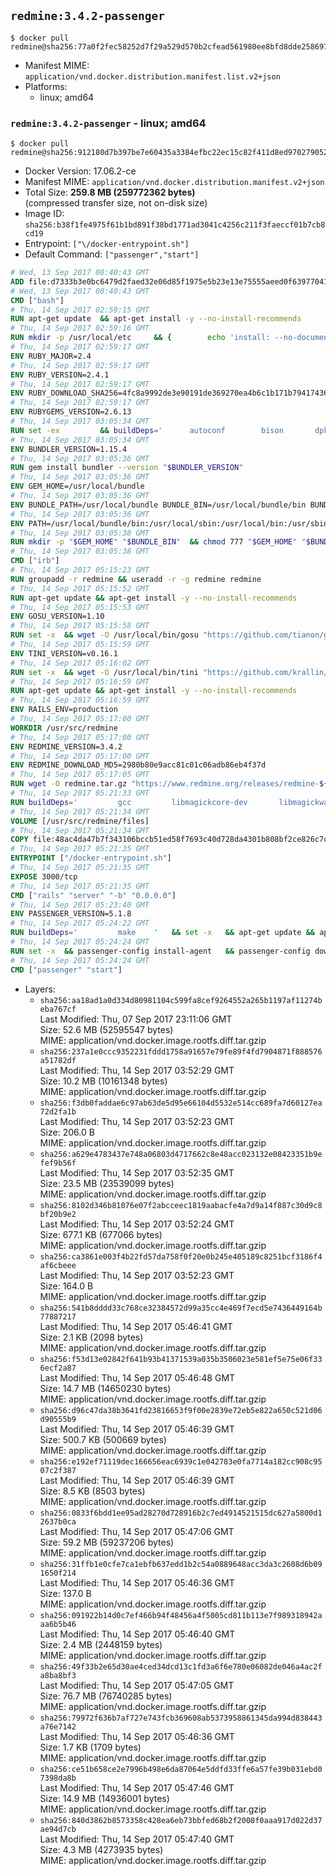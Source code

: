 ## `redmine:3.4.2-passenger`

```console
$ docker pull redmine@sha256:77a0f2fec58252d7f29a529d570b2cfead561980ee8bfd8dde2586974ef626e8
```

-	Manifest MIME: `application/vnd.docker.distribution.manifest.list.v2+json`
-	Platforms:
	-	linux; amd64

### `redmine:3.4.2-passenger` - linux; amd64

```console
$ docker pull redmine@sha256:912180d7b397be7e60435a3384efbc22ec15c82f411d8ed97027905209e83a4c
```

-	Docker Version: 17.06.2-ce
-	Manifest MIME: `application/vnd.docker.distribution.manifest.v2+json`
-	Total Size: **259.8 MB (259772362 bytes)**  
	(compressed transfer size, not on-disk size)
-	Image ID: `sha256:b38f1fe4975f61b1bd891f38bd1771ad3041c4256c211f3faeccf01b7cb8cd19`
-	Entrypoint: `["\/docker-entrypoint.sh"]`
-	Default Command: `["passenger","start"]`

```dockerfile
# Wed, 13 Sep 2017 08:40:43 GMT
ADD file:d7333b3e0bc6479d2faed32e06d85f1975e5b23e13e75555aeed0f639770413b in / 
# Wed, 13 Sep 2017 08:40:43 GMT
CMD ["bash"]
# Thu, 14 Sep 2017 02:59:15 GMT
RUN apt-get update 	&& apt-get install -y --no-install-recommends 		bzip2 		ca-certificates 		libffi-dev 		libgdbm3 		libssl-dev 		libyaml-dev 		procps 		zlib1g-dev 	&& rm -rf /var/lib/apt/lists/*
# Thu, 14 Sep 2017 02:59:16 GMT
RUN mkdir -p /usr/local/etc 	&& { 		echo 'install: --no-document'; 		echo 'update: --no-document'; 	} >> /usr/local/etc/gemrc
# Thu, 14 Sep 2017 02:59:17 GMT
ENV RUBY_MAJOR=2.4
# Thu, 14 Sep 2017 02:59:17 GMT
ENV RUBY_VERSION=2.4.1
# Thu, 14 Sep 2017 02:59:17 GMT
ENV RUBY_DOWNLOAD_SHA256=4fc8a9992de3e90191de369270ea4b6c1b171b7941743614cc50822ddc1fe654
# Thu, 14 Sep 2017 02:59:17 GMT
ENV RUBYGEMS_VERSION=2.6.13
# Thu, 14 Sep 2017 03:05:34 GMT
RUN set -ex 		&& buildDeps=' 		autoconf 		bison 		dpkg-dev 		gcc 		libbz2-dev 		libgdbm-dev 		libglib2.0-dev 		libncurses-dev 		libreadline-dev 		libxml2-dev 		libxslt-dev 		make 		ruby 		wget 		xz-utils 	' 	&& apt-get update 	&& apt-get install -y --no-install-recommends $buildDeps 	&& rm -rf /var/lib/apt/lists/* 		&& wget -O ruby.tar.xz "https://cache.ruby-lang.org/pub/ruby/${RUBY_MAJOR%-rc}/ruby-$RUBY_VERSION.tar.xz" 	&& echo "$RUBY_DOWNLOAD_SHA256 *ruby.tar.xz" | sha256sum -c - 		&& mkdir -p /usr/src/ruby 	&& tar -xJf ruby.tar.xz -C /usr/src/ruby --strip-components=1 	&& rm ruby.tar.xz 		&& cd /usr/src/ruby 		&& { 		echo '#define ENABLE_PATH_CHECK 0'; 		echo; 		cat file.c; 	} > file.c.new 	&& mv file.c.new file.c 		&& autoconf 	&& gnuArch="$(dpkg-architecture --query DEB_BUILD_GNU_TYPE)" 	&& ./configure 		--build="$gnuArch" 		--disable-install-doc 		--enable-shared 	&& make -j "$(nproc)" 	&& make install 		&& dpkg-query --show --showformat '${package}\n' 		| grep -P '^libreadline\d+$' 		| xargs apt-mark manual 	&& apt-get purge -y --auto-remove $buildDeps 	&& cd / 	&& rm -r /usr/src/ruby 		&& gem update --system "$RUBYGEMS_VERSION"
# Thu, 14 Sep 2017 03:05:34 GMT
ENV BUNDLER_VERSION=1.15.4
# Thu, 14 Sep 2017 03:05:36 GMT
RUN gem install bundler --version "$BUNDLER_VERSION"
# Thu, 14 Sep 2017 03:05:36 GMT
ENV GEM_HOME=/usr/local/bundle
# Thu, 14 Sep 2017 03:05:36 GMT
ENV BUNDLE_PATH=/usr/local/bundle BUNDLE_BIN=/usr/local/bundle/bin BUNDLE_SILENCE_ROOT_WARNING=1 BUNDLE_APP_CONFIG=/usr/local/bundle
# Thu, 14 Sep 2017 03:05:36 GMT
ENV PATH=/usr/local/bundle/bin:/usr/local/sbin:/usr/local/bin:/usr/sbin:/usr/bin:/sbin:/bin
# Thu, 14 Sep 2017 03:05:38 GMT
RUN mkdir -p "$GEM_HOME" "$BUNDLE_BIN" 	&& chmod 777 "$GEM_HOME" "$BUNDLE_BIN"
# Thu, 14 Sep 2017 03:05:38 GMT
CMD ["irb"]
# Thu, 14 Sep 2017 05:15:23 GMT
RUN groupadd -r redmine && useradd -r -g redmine redmine
# Thu, 14 Sep 2017 05:15:52 GMT
RUN apt-get update && apt-get install -y --no-install-recommends 		ca-certificates 		wget 	&& rm -rf /var/lib/apt/lists/*
# Thu, 14 Sep 2017 05:15:53 GMT
ENV GOSU_VERSION=1.10
# Thu, 14 Sep 2017 05:15:58 GMT
RUN set -x 	&& wget -O /usr/local/bin/gosu "https://github.com/tianon/gosu/releases/download/$GOSU_VERSION/gosu-$(dpkg --print-architecture)" 	&& wget -O /usr/local/bin/gosu.asc "https://github.com/tianon/gosu/releases/download/$GOSU_VERSION/gosu-$(dpkg --print-architecture).asc" 	&& export GNUPGHOME="$(mktemp -d)" 	&& gpg --keyserver ha.pool.sks-keyservers.net --recv-keys B42F6819007F00F88E364FD4036A9C25BF357DD4 	&& gpg --batch --verify /usr/local/bin/gosu.asc /usr/local/bin/gosu 	&& rm -r "$GNUPGHOME" /usr/local/bin/gosu.asc 	&& chmod +x /usr/local/bin/gosu 	&& gosu nobody true
# Thu, 14 Sep 2017 05:15:59 GMT
ENV TINI_VERSION=v0.16.1
# Thu, 14 Sep 2017 05:16:02 GMT
RUN set -x 	&& wget -O /usr/local/bin/tini "https://github.com/krallin/tini/releases/download/$TINI_VERSION/tini-$(dpkg --print-architecture)" 	&& wget -O /usr/local/bin/tini.asc "https://github.com/krallin/tini/releases/download/$TINI_VERSION/tini-$(dpkg --print-architecture).asc" 	&& export GNUPGHOME="$(mktemp -d)" 	&& gpg --keyserver ha.pool.sks-keyservers.net --recv-keys 6380DC428747F6C393FEACA59A84159D7001A4E5 	&& gpg --batch --verify /usr/local/bin/tini.asc /usr/local/bin/tini 	&& rm -r "$GNUPGHOME" /usr/local/bin/tini.asc 	&& chmod +x /usr/local/bin/tini 	&& tini -h
# Thu, 14 Sep 2017 05:16:59 GMT
RUN apt-get update && apt-get install -y --no-install-recommends 		imagemagick 		libmysqlclient18 		libpq5 		libsqlite3-0 				bzr 		git 		mercurial 		openssh-client 		subversion 	&& rm -rf /var/lib/apt/lists/*
# Thu, 14 Sep 2017 05:16:59 GMT
ENV RAILS_ENV=production
# Thu, 14 Sep 2017 05:17:00 GMT
WORKDIR /usr/src/redmine
# Thu, 14 Sep 2017 05:17:00 GMT
ENV REDMINE_VERSION=3.4.2
# Thu, 14 Sep 2017 05:17:00 GMT
ENV REDMINE_DOWNLOAD_MD5=2980b80e9acc81c01c06adb86eb4f37d
# Thu, 14 Sep 2017 05:17:05 GMT
RUN wget -O redmine.tar.gz "https://www.redmine.org/releases/redmine-${REDMINE_VERSION}.tar.gz" 	&& echo "$REDMINE_DOWNLOAD_MD5 redmine.tar.gz" | md5sum -c - 	&& tar -xvf redmine.tar.gz --strip-components=1 	&& rm redmine.tar.gz files/delete.me log/delete.me 	&& mkdir -p tmp/pdf public/plugin_assets 	&& chown -R redmine:redmine ./
# Thu, 14 Sep 2017 05:21:33 GMT
RUN buildDeps=' 		gcc 		libmagickcore-dev 		libmagickwand-dev 		libmysqlclient-dev 		libpq-dev 		libsqlite3-dev 		make 		patch 	' 	&& set -ex 	&& apt-get update && apt-get install -y $buildDeps --no-install-recommends 	&& rm -rf /var/lib/apt/lists/* 	&& bundle install --without development test 	&& for adapter in mysql2 postgresql sqlite3; do 		echo "$RAILS_ENV:" > ./config/database.yml; 		echo "  adapter: $adapter" >> ./config/database.yml; 		bundle install --without development test; 		cp Gemfile.lock "Gemfile.lock.${adapter}"; 	done 	&& rm ./config/database.yml 	&& apt-get purge -y --auto-remove $buildDeps
# Thu, 14 Sep 2017 05:21:34 GMT
VOLUME [/usr/src/redmine/files]
# Thu, 14 Sep 2017 05:21:34 GMT
COPY file:48ac4da47b7f343106bccb51ed58f7693c40d728da4301b808bf2ce826c7c41d in / 
# Thu, 14 Sep 2017 05:21:35 GMT
ENTRYPOINT ["/docker-entrypoint.sh"]
# Thu, 14 Sep 2017 05:21:35 GMT
EXPOSE 3000/tcp
# Thu, 14 Sep 2017 05:21:35 GMT
CMD ["rails" "server" "-b" "0.0.0.0"]
# Thu, 14 Sep 2017 05:23:40 GMT
ENV PASSENGER_VERSION=5.1.8
# Thu, 14 Sep 2017 05:24:22 GMT
RUN buildDeps=' 		make 	' 	&& set -x 	&& apt-get update && apt-get install -y --no-install-recommends $buildDeps && rm -rf /var/lib/apt/lists/* 	&& gem install passenger --version "$PASSENGER_VERSION" 	&& apt-get purge -y --auto-remove $buildDeps
# Thu, 14 Sep 2017 05:24:24 GMT
RUN set -x 	&& passenger-config install-agent 	&& passenger-config download-nginx-engine
# Thu, 14 Sep 2017 05:24:24 GMT
CMD ["passenger" "start"]
```

-	Layers:
	-	`sha256:aa18ad1a0d334d80981104c599fa8cef9264552a265b1197af11274beba767cf`  
		Last Modified: Thu, 07 Sep 2017 23:11:06 GMT  
		Size: 52.6 MB (52595547 bytes)  
		MIME: application/vnd.docker.image.rootfs.diff.tar.gzip
	-	`sha256:237a1e0ccc9352231fddd1758a91657e79fe89f4fd7904871f888576a51782df`  
		Last Modified: Thu, 14 Sep 2017 03:52:29 GMT  
		Size: 10.2 MB (10161348 bytes)  
		MIME: application/vnd.docker.image.rootfs.diff.tar.gzip
	-	`sha256:f3db0faddae6c97ab63de5d95e66104d5532e514cc689fa7d60127ea72d2fa1b`  
		Last Modified: Thu, 14 Sep 2017 03:52:23 GMT  
		Size: 206.0 B  
		MIME: application/vnd.docker.image.rootfs.diff.tar.gzip
	-	`sha256:a629e4783437e748a06803d4717662c8e48acc023132e08423351b9efef9b56f`  
		Last Modified: Thu, 14 Sep 2017 03:52:35 GMT  
		Size: 23.5 MB (23539099 bytes)  
		MIME: application/vnd.docker.image.rootfs.diff.tar.gzip
	-	`sha256:8102d346b81076e07f2abcceec1819aabacfe4a7d9a14f887c30d9c8bf20b9e2`  
		Last Modified: Thu, 14 Sep 2017 03:52:24 GMT  
		Size: 677.1 KB (677066 bytes)  
		MIME: application/vnd.docker.image.rootfs.diff.tar.gzip
	-	`sha256:ca3861e003f4b22fd57da758f0f20e0b245e405189c8251bcf3186f4af6cbeee`  
		Last Modified: Thu, 14 Sep 2017 03:52:23 GMT  
		Size: 164.0 B  
		MIME: application/vnd.docker.image.rootfs.diff.tar.gzip
	-	`sha256:541b8dddd33c768ce32384572d99a35cc4e469f7ecd5e7436449164b77887217`  
		Last Modified: Thu, 14 Sep 2017 05:46:41 GMT  
		Size: 2.1 KB (2098 bytes)  
		MIME: application/vnd.docker.image.rootfs.diff.tar.gzip
	-	`sha256:f53d13e02842f641b93b41371539a035b3506023e581ef5e75e06f336ecf2a87`  
		Last Modified: Thu, 14 Sep 2017 05:46:48 GMT  
		Size: 14.7 MB (14650230 bytes)  
		MIME: application/vnd.docker.image.rootfs.diff.tar.gzip
	-	`sha256:d96c47da38b3641fd23816653f9f00e2839e72eb5e822a650c521d06d90555b9`  
		Last Modified: Thu, 14 Sep 2017 05:46:39 GMT  
		Size: 500.7 KB (500669 bytes)  
		MIME: application/vnd.docker.image.rootfs.diff.tar.gzip
	-	`sha256:e192ef71119dec166656eac6939c1e042783e0fa7714a182cc908c9507c2f387`  
		Last Modified: Thu, 14 Sep 2017 05:46:39 GMT  
		Size: 8.5 KB (8503 bytes)  
		MIME: application/vnd.docker.image.rootfs.diff.tar.gzip
	-	`sha256:0833f6bdd1ee95ad28270d728916b2c7ed4914521515dc627a5800d12637b0ca`  
		Last Modified: Thu, 14 Sep 2017 05:47:06 GMT  
		Size: 59.2 MB (59237206 bytes)  
		MIME: application/vnd.docker.image.rootfs.diff.tar.gzip
	-	`sha256:31ffb1e0cfe7ca1ebfb637edd1b2c54a0889648acc3da3c2608d6b091650f214`  
		Last Modified: Thu, 14 Sep 2017 05:46:36 GMT  
		Size: 137.0 B  
		MIME: application/vnd.docker.image.rootfs.diff.tar.gzip
	-	`sha256:091922b14d0c7ef466b94f48456a4f5005cd811b113e7f989318942aaa6b5b46`  
		Last Modified: Thu, 14 Sep 2017 05:46:40 GMT  
		Size: 2.4 MB (2448159 bytes)  
		MIME: application/vnd.docker.image.rootfs.diff.tar.gzip
	-	`sha256:49f33b2e65d30ae4ced34dcd13c1fd3a6f6e780e06082de046a4ac2fa8ba8bf3`  
		Last Modified: Thu, 14 Sep 2017 05:47:05 GMT  
		Size: 76.7 MB (76740285 bytes)  
		MIME: application/vnd.docker.image.rootfs.diff.tar.gzip
	-	`sha256:79972f636b7af727e743fcb369608ab5373958861345da994d838443a76e7142`  
		Last Modified: Thu, 14 Sep 2017 05:46:36 GMT  
		Size: 1.7 KB (1709 bytes)  
		MIME: application/vnd.docker.image.rootfs.diff.tar.gzip
	-	`sha256:ce51b658ce2e7996b498e6da87064e5ddfd33ffe6a57fe39b031ebd07398da8b`  
		Last Modified: Thu, 14 Sep 2017 05:47:46 GMT  
		Size: 14.9 MB (14936001 bytes)  
		MIME: application/vnd.docker.image.rootfs.diff.tar.gzip
	-	`sha256:840d3862b8573358c428ea6eb73bbfed68b2f2008f0aaa917d022d37ae94d7cb`  
		Last Modified: Thu, 14 Sep 2017 05:47:40 GMT  
		Size: 4.3 MB (4273935 bytes)  
		MIME: application/vnd.docker.image.rootfs.diff.tar.gzip
